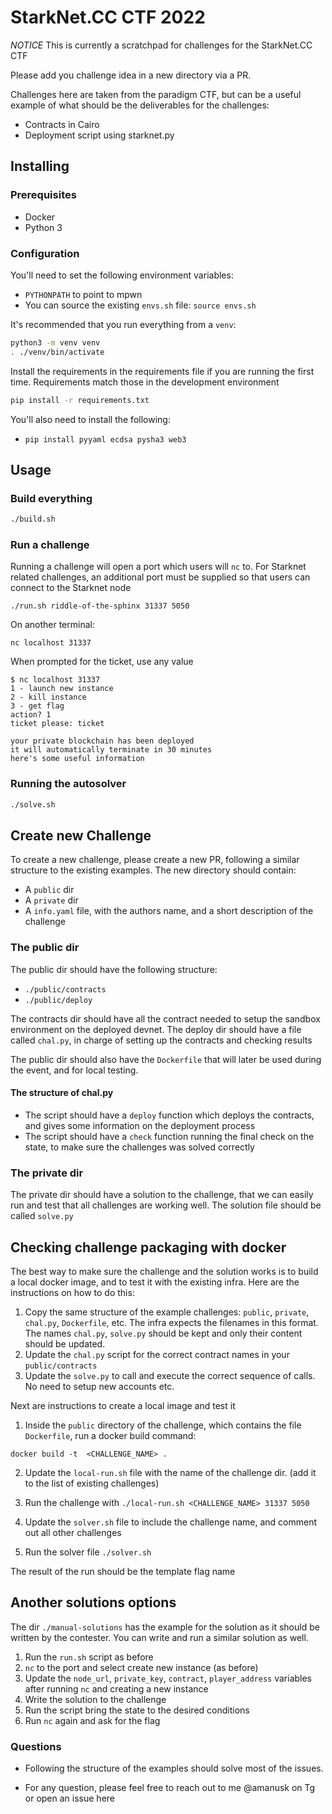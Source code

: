 # StarkNet.CC CTF 2022

_NOTICE_ This is currently a scratchpad for challenges for the StarkNet.CC CTF

Please add you challenge idea in a new directory via a PR.

Challenges here are taken from the paradigm CTF, but can be a useful example of what should be the deliverables for the challenges:

- Contracts in Cairo
- Deployment script using starknet.py

## Installing

### Prerequisites

- Docker
- Python 3

### Configuration

You'll need to set the following environment variables:

- `PYTHONPATH` to point to mpwn
- You can source the existing `envs.sh` file: `source envs.sh`

It's recommended that you run everything from a `venv`:

```bash
python3 -m venv venv
. ./venv/bin/activate
```

Install the requirements in the requirements file if you are running the first time.
Requirements match those in the development environment

```bash
pip install -r requirements.txt
```

You'll also need to install the following:

- `pip install pyyaml ecdsa pysha3 web3`

## Usage

### Build everything

```bash
./build.sh
```

### Run a challenge

Running a challenge will open a port which users will `nc` to. For Starknet related
challenges, an additional port must be supplied so that users can connect to the Starknet
node

```
./run.sh riddle-of-the-sphinx 31337 5050
```

On another terminal:

```
nc localhost 31337
```

When prompted for the ticket, use any value

```
$ nc localhost 31337
1 - launch new instance
2 - kill instance
3 - get flag
action? 1
ticket please: ticket

your private blockchain has been deployed
it will automatically terminate in 30 minutes
here's some useful information
```

### Running the autosolver

```bash
./solve.sh
```

## Create new Challenge

To create a new challenge, please create a new PR, following a similar structure to the existing examples.
The new directory should contain:

- A `public` dir
- A `private` dir
- A `info.yaml` file, with the authors name, and a short description of the challenge

### The public dir

The public dir should have the following structure:

- `./public/contracts`
- `./public/deploy`

The contracts dir should have all the contract needed to setup the sandbox environment on the deployed devnet.
The deploy dir should have a file called `chal.py`, in charge of setting up the contracts and checking results

The public dir should also have the `Dockerfile` that will later be used during the event, and for local testing.

#### The structure of chal.py

- The script should have a `deploy` function which deploys the contracts, and gives some information on the deployment process
- The script should have a `check` function running the final check on the state, to make sure the challenges was solved correctly

### The private dir

The private dir should have a solution to the challenge, that we can easily run and test that all challenges are working well. The solution file should be called `solve.py`

## Checking challenge packaging with docker

The best way to make sure the challenge and the solution works is to build a local docker image, and to test it with the existing infra. Here are the instructions on how to do this:

1. Copy the same structure of the example challenges: `public`, `private`, `chal.py`, `Dockerfile`, etc. The infra expects the filenames in this format. The names `chal.py`, `solve.py` should be kept and only their content should be updated.
2. Update the `chal.py` script for the correct contract names in your `public/contracts`
3. Update the `solve.py` to call and execute the correct sequence of calls. No need to setup new accounts etc.

Next are instructions to create a local image and test it

1. Inside the `public` directory of the challenge, which contains the file `Dockerfile`, run a docker build command:

```
docker build -t  <CHALLENGE_NAME> .
```

2. Update the `local-run.sh` file with the name of the challenge dir. (add it to the list of existing challenges)

3. Run the challenge with `./local-run.sh <CHALLENGE_NAME> 31337 5050`

4. Update the `solver.sh` file to include the challenge name, and comment out all other challenges

5. Run the solver file `./solver.sh`

The result of the run should be the template flag name

## Another solutions options

The dir `./manual-solutions` has the example for the solution as it should be written by the contester.
You can write and run a similar solution as well.

1. Run the `run.sh` script as before
2. `nc` to the port and select create new instance (as before)
3. Update the `node_url`, `private_key`, `contract`, `player_address` variables after running `nc` and creating a new instance
4. Write the solution to the challenge
5. Run the script bring the state to the desired conditions
6. Run `nc` again and ask for the flag

### Questions

- Following the structure of the examples should solve most of the issues.

- For any question, please feel free to reach out to me @amanusk on Tg or open an issue here
